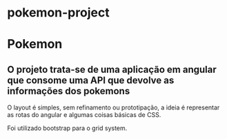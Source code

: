 # pokemon-project

# Pokemon

## O projeto trata-se de uma aplicação em angular que consome uma API que devolve as informações dos pokemons

O layout é simples, sem refinamento ou prototipação, a ideia é representar as rotas do angular e algumas coisas básicas de CSS.

Foi utilizado bootstrap para o grid system.
